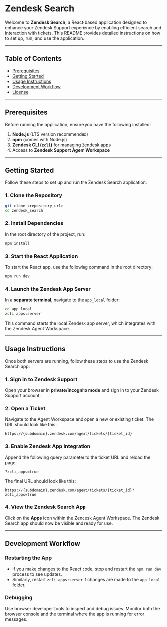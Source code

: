 # Zendesk Search

Welcome to **Zendesk Search**, a React-based application designed to enhance your Zendesk Support experience by enabling efficient search and interaction with tickets. This README provides detailed instructions on how to set up, run, and use the application.

---

## Table of Contents
- [Prerequisites](#prerequisites)
- [Getting Started](#getting-started)
- [Usage Instructions](#usage-instructions)
- [Development Workflow](#development-workflow)
- [License](#license)

---

## Prerequisites

Before running the application, ensure you have the following installed:

1. **Node.js** (LTS version recommended)
2. **npm** (comes with Node.js)
3. **Zendesk CLI (`zcli`)** for managing Zendesk apps
4. Access to **Zendesk Support Agent Workspace**

---

## Getting Started

Follow these steps to set up and run the Zendesk Search application:

### 1. Clone the Repository
```bash
git clone <repository_url>
cd zendesk_search
```

### 2. Install Dependencies
In the root directory of the project, run:
```bash
npm install
```

### 3. Start the React Application
To start the React app, use the following command in the root directory:
```bash
npm run dev
```

### 4. Launch the Zendesk App Server
In a **separate terminal**, navigate to the `app_local` folder:
```bash
cd app_local
zcli apps:server
```

This command starts the local Zendesk app server, which integrates with the Zendesk Agent Workspace.

---

## Usage Instructions

Once both servers are running, follow these steps to use the Zendesk Search app:

### 1. Sign in to Zendesk Support
Open your browser in **private/incognito mode** and sign in to your Zendesk Support account.

### 2. Open a Ticket
Navigate to the Agent Workspace and open a new or existing ticket. The URL should look like this:
```
https://{subdomain}.zendesk.com/agent/tickets/{ticket_id}
```

### 3. Enable Zendesk App Integration
Append the following query parameter to the ticket URL and reload the page:
```
?zcli_apps=true
```
The final URL should look like this:
```
https://{subdomain}.zendesk.com/agent/tickets/{ticket_id}?zcli_apps=true
```

### 4. View the Zendesk Search App
Click on the **Apps** icon within the Zendesk Agent Workspace. The Zendesk Search app should now be visible and ready for use.

---

## Development Workflow

### Restarting the App
- If you make changes to the React code, stop and restart the `npm run dev` process to see updates.
- Similarly, restart `zcli apps:server` if changes are made to the `app_local` folder.

### Debugging
Use browser developer tools to inspect and debug issues. Monitor both the browser console and the terminal where the app is running for error messages.

